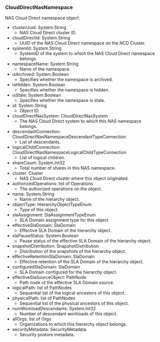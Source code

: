 ### CloudDirectNasNamespace
NAS Cloud Direct namespace object.

- clusterUuid: System.String
  - NAS Cloud Direct cluster ID.
- cloudDirectId: System.String
  - UUID of the NAS Cloud Direct namespace on the NCD Cluster.
- systemId: System.String
  - SystemID of the system to which the NAS Cloud Direct namespace belongs.
- namespaceName: System.String
  - Name of the namespace.
- isArchived: System.Boolean
  - Specifies whether the namespace is archived.
- isHidden: System.Boolean
  - Specifies whether the namespace is hidden.
- isStale: System.Boolean
  - Specifies whether the namespace is stale.
- id: System.String
  - Object ID.
- cloudDirectNasSystem: CloudDirectNasSystem
  - The NAS Cloud Direct system to which this NAS namespace belongs.
- descendantConnection: CloudDirectNasNamespaceDescendantTypeConnection
  - List of descendants.
- logicalChildConnection: CloudDirectNasNamespaceLogicalChildTypeConnection
  - List of logical children.
- shareCount: System.Int32
  - Total number of shares in this NAS namespace.
- cluster: Cluster
  - NAS Cloud Direct cluster where this object originated.
- authorizedOperations: list of Operations
  - The authorized operations on the object.
- name: System.String
  - Name of the hierarchy object.
- objectType: HierarchyObjectTypeEnum
  - Type of this object.
- slaAssignment: SlaAssignmentTypeEnum
  - SLA Domain assignment type for this object.
- effectiveSlaDomain: SlaDomain
  - Effective SLA Domain of the hierarchy object.
- slaPauseStatus: System.Boolean
  - Pause status of the effective SLA Domain of the hierarchy object.
- snapshotDistribution: SnapshotDistribution
  - Distribution of the snapshots of the hierarchy object.
- effectiveRetentionSlaDomain: SlaDomain
  - Effective retention of the SLA Domain of the hierarchy object.
- configuredSlaDomain: SlaDomain
  - SLA Domain configured for the hierarchy object.
- effectiveSlaSourceObject: PathNode
  - Path node of the effective SLA Domain source.
- logicalPath: list of PathNodes
  - Sequential list of the logical ancestors of this object.
- physicalPath: list of PathNodes
  - Sequential list of the physical ancestors of this object.
- numWorkloadDescendants: System.Int32
  - Number of descendant workloads of this object.
- allOrgs: list of Orgs
  - Organizations to which this hierarchy object belongs.
- securityMetadata: SecurityMetadata
  - Security posture metadata.
